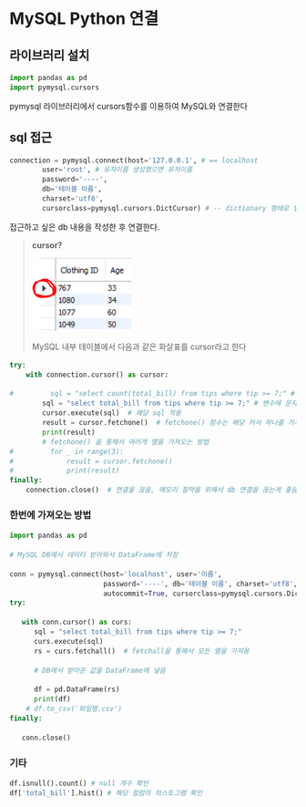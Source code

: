 # MySQL Python 연결



## 라이브러리 설치

```python
import pandas as pd
import pymysql.cursors
```

 pymysql 라이브러리에서 cursors함수를 이용하여 MySQL와 연결한다



## sql 접근

```python 
connection = pymysql.connect(host='127.0.0.1', # == localhost
        user='root', # 유저이름 생성했으면 유저이름
        password='----',
        db='테이블 이름',
        charset='utf8',
        cursorclass=pymysql.cursors.DictCursor) # -- dictionary 형태로 받아옴
```

 접근하고 싶은 db 내용을 작성한 후 연결한다.



> **cursor?**
>
> ![image-20210619134638000](md-images/image-20210619134638000.png)
>
> MySQL 내부 테이블에서 다음과 같은 화살표를 cursor라고 한다



```python
try:
    with connection.cursor() as cursor:
        
#         sql = "select count(total_bill) from tips where tip >= 7;" # 메모리 사용 제한을 위해 먼저 카운트값을 가져온다
        sql = "select total_bill from tips where tip >= 7;" # 변수에 문자열로 sql문을 작성
        cursor.execute(sql)  # 해당 sql 적용
        result = cursor.fetchone()  # fetchone() 함수는 해당 커서 하나를 가져옴
        print(result)
        # fetchone() 을 통해서 여러개 열을 가져오는 방법
#         for _ in range(3):
#             result = cursor.fetchone()
#             print(result)
finally:
    connection.close()  # 연결을 끊음, 메모리 절약을 위해서 db 연결을 끊는게 좋음
```



### 한번에 가져오는 방법

```python
import pandas as pd

# MySQL DB에서 데이터 받아와서 DataFrame에 저장

conn = pymysql.connect(host='localhost', user='이름', 
                       password='----', db='테이블 이름', charset='utf8',
                       autocommit=True, cursorclass=pymysql.cursors.DictCursor)
try:

   with conn.cursor() as curs:
      sql = "select total_bill from tips where tip >= 7;"
      curs.execute(sql)
      rs = curs.fetchall()  # fetchall을 통해서 모든 열을 가져옴

      # DB에서 받아온 값을 DataFrame에 넣음

      df = pd.DataFrame(rs)
      print(df)
    # df.to_csv('파일명.csv')
finally:

   conn.close()
```



### 기타

```python
df.isnull().count() # null 개수 확인
df['total_bill'].hist() # 해당 컬럼의 히스토그램 확인
```

